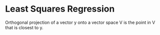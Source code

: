 # Least Squares Regression
Orthogonal projection of a vector y onto a vector space V is the point in V that is closest to y.



